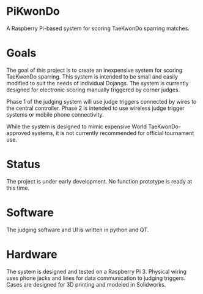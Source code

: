 # PiKwonDo
A Raspberry Pi-based system for scoring TaeKwonDo sparring matches.

# Goals
The goal of this project is to create an inexpensive system for scoring TaeKwonDo sparring. This system is intended to be small and easily modified to suit the needs of individual Dojangs. The system is currently designed for electronic scoring manually triggered by corner judges.

Phase 1 of the judging system will use judge triggers connected by wires to the central controller. Phase 2 is intended to use wireless judge trigger systems or mobile phone connectivity.

While the system is designed to mimic expensive World TaeKwonDo-approved systems, it is not currently recommended for official tournament use.

# Status
The project is under early development. No function prototype is ready at this time.

# Software
The judging software and UI is written in python and QT.
<!--Wireless versions of the software may use Twisted to create a local server.-->

# Hardware

The system is designed and tested on a Raspberry Pi 3. Physical wiring uses phone jacks and lines for data communication to judging triggers. Cases are designed for 3D printing and modeled in Solidworks.
<!--Future iterations may investigate the viability of using the Raspberry Pi Zero W.-->
